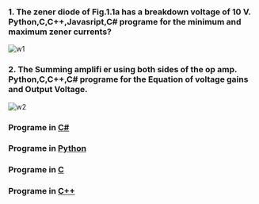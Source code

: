 ### 1. The zener diode of Fig.1.1a has a breakdown voltage of 10 V. **Python**,**C**,**C++**,**Javasript**,**C#** programe for the minimum and maximum zener currents?

![w1](https://user-images.githubusercontent.com/68737803/107680802-54618880-6cc4-11eb-9cf4-60c13a2e9efa.jpg)

### 2. The Summing amplifi er using both sides of the op amp. **Python**,**C**,**C++**,**C#** programe for the Equation of voltage gains and Output Voltage.

![w2](https://user-images.githubusercontent.com/68737803/107876353-8274e180-6eeb-11eb-9bb9-90bd52f5e63d.jpg)

### Programe in **[C#](https://github.com/yashcern/z_current/blob/zener/opam2.cs)**

### Programe in **[Python](https://github.com/yashcern/z_current/blob/zener/opam1.py)**

### Programe in **[C](https://github.com/yashcern/z_current/blob/zener/opam3.c)**

### Programe in **[C++](https://github.com/yashcern/z_current/blob/zener/opam4.cpp)**
